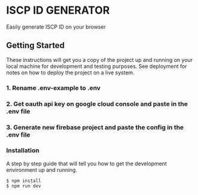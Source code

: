 # ISCP ID GENERATOR

Easily generate ISCP ID on your browser

## Getting Started

These instructions will get you a copy of the project up and running on your local machine for development and testing purposes. See deployment for notes on how to deploy the project on a live system.

### 1. Rename .env-example to .env
### 2. Get oauth api key on google cloud console and paste in the .env file
### 3. Generate new firebase project and paste the config in the .env file

### Installation

A step by step guide that will tell you how to get the development environment up and running.

```
$ npm install
$ npm run dev
```
